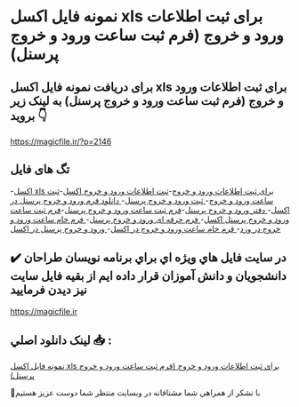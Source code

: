 # نمونه فایل اکسل xls برای ثبت اطلاعات ورود و خروج (فرم ثبت ساعت ورود و خروج پرسنل)

## برای دریافت نمونه فایل اکسل xls برای ثبت اطلاعات ورود و خروج (فرم ثبت ساعت ورود و خروج پرسنل) به لینک زیر بروید 👇

https://magicfile.ir/?p=2146

## تگ های فایل

-[اکسل xls برای ثبت اطلاعات ورود و خروج](https://magicfile.ir/product/%d9%86%d9%85%d9%88%d9%86%d9%87-%d9%81%d8%a7%db%8c%d9%84-%d8%a7%da%a9%d8%b3%d9%84-%d8%a8%d8%b1%d8%a7%db%8c-%d8%ab%d8%a8%d8%aa-%d8%a7%d8%b7%d9%84%d8%a7%d8%b9%d8%a7%d8%aa-%d9%88%d8%b1%d9%88%d8%af-%d9%88-%d8%ae%d8%b1%d9%88%d8%ac/)-[ثبت اطلاعات ورود و خروج  اکسل](https://magicfile.ir/product/%d9%86%d9%85%d9%88%d9%86%d9%87-%d9%81%d8%a7%db%8c%d9%84-%d8%a7%da%a9%d8%b3%d9%84-%d8%a8%d8%b1%d8%a7%db%8c-%d8%ab%d8%a8%d8%aa-%d8%a7%d8%b7%d9%84%d8%a7%d8%b9%d8%a7%d8%aa-%d9%88%d8%b1%d9%88%d8%af-%d9%88-%d8%ae%d8%b1%d9%88%d8%ac/)-[ثبت ساعت ورود و خروج](https://magicfile.ir/product/%d9%86%d9%85%d9%88%d9%86%d9%87-%d9%81%d8%a7%db%8c%d9%84-%d8%a7%da%a9%d8%b3%d9%84-%d8%a8%d8%b1%d8%a7%db%8c-%d8%ab%d8%a8%d8%aa-%d8%a7%d8%b7%d9%84%d8%a7%d8%b9%d8%a7%d8%aa-%d9%88%d8%b1%d9%88%d8%af-%d9%88-%d8%ae%d8%b1%d9%88%d8%ac/)-[ ثبت ورود و خروج پرسنل](https://magicfile.ir/product/%d9%86%d9%85%d9%88%d9%86%d9%87-%d9%81%d8%a7%db%8c%d9%84-%d8%a7%da%a9%d8%b3%d9%84-%d8%a8%d8%b1%d8%a7%db%8c-%d8%ab%d8%a8%d8%aa-%d8%a7%d8%b7%d9%84%d8%a7%d8%b9%d8%a7%d8%aa-%d9%88%d8%b1%d9%88%d8%af-%d9%88-%d8%ae%d8%b1%d9%88%d8%ac/)-[ دانلود فرم ورود و خروج پرسنل در اکسل](https://magicfile.ir/product/%d9%86%d9%85%d9%88%d9%86%d9%87-%d9%81%d8%a7%db%8c%d9%84-%d8%a7%da%a9%d8%b3%d9%84-%d8%a8%d8%b1%d8%a7%db%8c-%d8%ab%d8%a8%d8%aa-%d8%a7%d8%b7%d9%84%d8%a7%d8%b9%d8%a7%d8%aa-%d9%88%d8%b1%d9%88%d8%af-%d9%88-%d8%ae%d8%b1%d9%88%d8%ac/)-[ دفتر ورود و خروج پرسنل](https://magicfile.ir/product/%d9%86%d9%85%d9%88%d9%86%d9%87-%d9%81%d8%a7%db%8c%d9%84-%d8%a7%da%a9%d8%b3%d9%84-%d8%a8%d8%b1%d8%a7%db%8c-%d8%ab%d8%a8%d8%aa-%d8%a7%d8%b7%d9%84%d8%a7%d8%b9%d8%a7%d8%aa-%d9%88%d8%b1%d9%88%d8%af-%d9%88-%d8%ae%d8%b1%d9%88%d8%ac/)-[فرم ثبت ساعت ورود و خروج پرسنل](https://magicfile.ir/product/%d9%86%d9%85%d9%88%d9%86%d9%87-%d9%81%d8%a7%db%8c%d9%84-%d8%a7%da%a9%d8%b3%d9%84-%d8%a8%d8%b1%d8%a7%db%8c-%d8%ab%d8%a8%d8%aa-%d8%a7%d8%b7%d9%84%d8%a7%d8%b9%d8%a7%d8%aa-%d9%88%d8%b1%d9%88%d8%af-%d9%88-%d8%ae%d8%b1%d9%88%d8%ac/)-[فرم ثبت ساعت ورود و خروج پرسنل اکسل](https://magicfile.ir/product/%d9%86%d9%85%d9%88%d9%86%d9%87-%d9%81%d8%a7%db%8c%d9%84-%d8%a7%da%a9%d8%b3%d9%84-%d8%a8%d8%b1%d8%a7%db%8c-%d8%ab%d8%a8%d8%aa-%d8%a7%d8%b7%d9%84%d8%a7%d8%b9%d8%a7%d8%aa-%d9%88%d8%b1%d9%88%d8%af-%d9%88-%d8%ae%d8%b1%d9%88%d8%ac/)-[ فرم حرفه ای ورود و خروج پرسنل](https://magicfile.ir/product/%d9%86%d9%85%d9%88%d9%86%d9%87-%d9%81%d8%a7%db%8c%d9%84-%d8%a7%da%a9%d8%b3%d9%84-%d8%a8%d8%b1%d8%a7%db%8c-%d8%ab%d8%a8%d8%aa-%d8%a7%d8%b7%d9%84%d8%a7%d8%b9%d8%a7%d8%aa-%d9%88%d8%b1%d9%88%d8%af-%d9%88-%d8%ae%d8%b1%d9%88%d8%ac/)-[ فرم خام ساعت ورود و خروج در ورد](https://magicfile.ir/product/%d9%86%d9%85%d9%88%d9%86%d9%87-%d9%81%d8%a7%db%8c%d9%84-%d8%a7%da%a9%d8%b3%d9%84-%d8%a8%d8%b1%d8%a7%db%8c-%d8%ab%d8%a8%d8%aa-%d8%a7%d8%b7%d9%84%d8%a7%d8%b9%d8%a7%d8%aa-%d9%88%d8%b1%d9%88%d8%af-%d9%88-%d8%ae%d8%b1%d9%88%d8%ac/)-[ فرم خام ساعت ورود و خروج در اکسل](https://magicfile.ir/product/%d9%86%d9%85%d9%88%d9%86%d9%87-%d9%81%d8%a7%db%8c%d9%84-%d8%a7%da%a9%d8%b3%d9%84-%d8%a8%d8%b1%d8%a7%db%8c-%d8%ab%d8%a8%d8%aa-%d8%a7%d8%b7%d9%84%d8%a7%d8%b9%d8%a7%d8%aa-%d9%88%d8%b1%d9%88%d8%af-%d9%88-%d8%ae%d8%b1%d9%88%d8%ac/)-[ ورود و خروج پرسنل در اکسل](https://magicfile.ir/product/%d9%86%d9%85%d9%88%d9%86%d9%87-%d9%81%d8%a7%db%8c%d9%84-%d8%a7%da%a9%d8%b3%d9%84-%d8%a8%d8%b1%d8%a7%db%8c-%d8%ab%d8%a8%d8%aa-%d8%a7%d8%b7%d9%84%d8%a7%d8%b9%d8%a7%d8%aa-%d9%88%d8%b1%d9%88%d8%af-%d9%88-%d8%ae%d8%b1%d9%88%d8%ac/)

## ✔️ در سايت فايل هاي ويژه اي براي برنامه نويسان طراحان دانشجويان و دانش آموزان قرار داده ايم از بقيه فايل سايت نيز ديدن فرماييد

https://magicfile.ir


## لينک دانلود اصلي 📥 :

[نمونه فایل اکسل xls برای ثبت اطلاعات ورود و خروج (فرم ثبت ساعت ورود و خروج پرسنل)](https://magicfile.ir/product/%d9%86%d9%85%d9%88%d9%86%d9%87-%d9%81%d8%a7%db%8c%d9%84-%d8%a7%da%a9%d8%b3%d9%84-%d8%a8%d8%b1%d8%a7%db%8c-%d8%ab%d8%a8%d8%aa-%d8%a7%d8%b7%d9%84%d8%a7%d8%b9%d8%a7%d8%aa-%d9%88%d8%b1%d9%88%d8%af-%d9%88-%d8%ae%d8%b1%d9%88%d8%ac/) 


🙏با تشکر از همراهي شما مشتاقانه در وبسایت منتظر شما دوست عزیز هستیم

